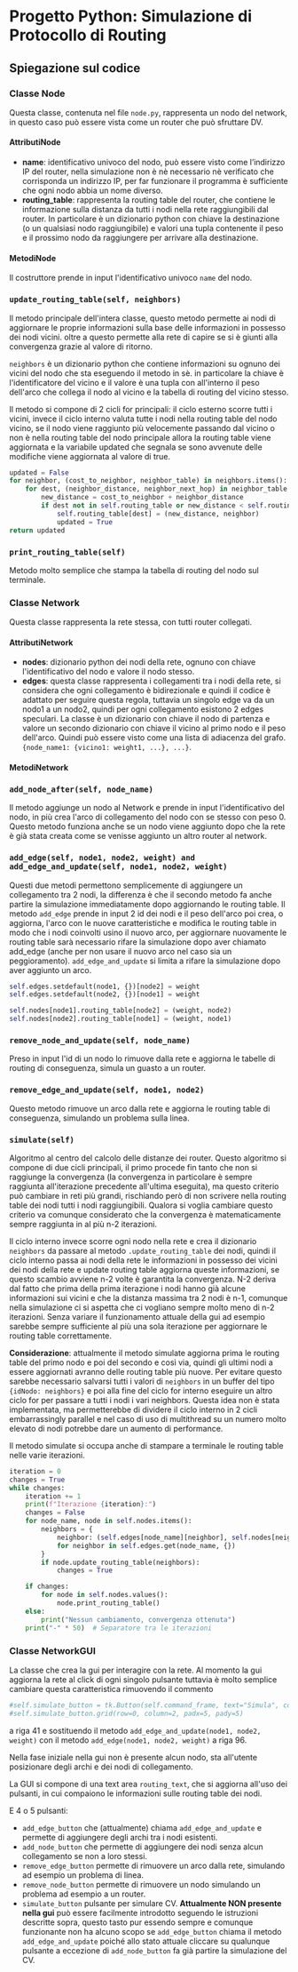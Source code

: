 # Progetto Python: Simulazione di Protocollo di Routing

## Spiegazione sul codice

### Classe Node

Questa classe, contenuta nel file `node.py`, rappresenta un nodo del network, in questo caso può essere vista come un router che può sfruttare DV.

#### AttributiNode

- **name**: identificativo univoco del nodo, può essere visto come l’indirizzo IP del router, nella simulazione non è nè necessario nè verificato che corrisponda un indirizzo IP, per far funzionare il programma è sufficiente che ogni nodo abbia un nome diverso.
- **routing_table**: rappresenta la routing table del router, che contiene le informazione sulla distanza da tutti i nodi nella rete raggiungibili dal router. In particolare è un dizionario python con chiave la destinazione (o un qualsiasi nodo raggiungibile) e valori una tupla contenente il peso e il prossimo nodo da raggiungere per arrivare alla destinazione.

#### MetodiNode

Il costruttore prende in input l'identificativo univoco `name` del nodo.

### `update_routing_table(self, neighbors)`

Il metodo principale dell'intera classe, questo metodo permette ai nodi di aggiornare le proprie informazioni sulla base delle informazioni in possesso dei nodi vicini. oltre a questo permette alla rete di capire se si è giunti alla convergenza grazie al valore di ritorno.

`neighbors` è un dizionario python che contiene informazioni su ognuno dei vicini del nodo che sta eseguendo il metodo in sè. in particolare la chiave è l'identificatore del vicino e il valore è una tupla con all'interno il peso dell'arco che collega il nodo al vicino e la tabella di routing del vicino stesso.

Il metodo si compone di 2 cicli for principali: il ciclo esterno scorre tutti i vicini, invece il ciclo interno valuta tutte i nodi nella routing table del nodo vicino, se il nodo viene raggiunto più velocemente passando dal vicino o non è nella routing table del nodo principale allora la routing table viene aggiornata e la variabile updated che segnala se sono avvenute delle modifiche viene aggiornata al valore di true.

```python
updated = False
for neighbor, (cost_to_neighbor, neighbor_table) in neighbors.items():
    for dest, (neighbor_distance, neighbor_next_hop) in neighbor_table.items():
        new_distance = cost_to_neighbor + neighbor_distance
        if dest not in self.routing_table or new_distance < self.routing_table[dest][0]:
            self.routing_table[dest] = (new_distance, neighbor)
            updated = True
return updated
```

### `print_routing_table(self)`

Metodo molto semplice che stampa la tabella di routing del nodo sul terminale.

### Classe Network

Questa classe rappresenta la rete stessa, con tutti router collegati.

#### AttributiNetwork

- **nodes**: dizionario python dei nodi della rete, ognuno con chiave l'identificativo del nodo e valore il nodo stesso.
- **edges**: questa classe rappresenta i collegamenti tra i nodi della rete, si considera che ogni collegamento è bidirezionale e quindi il codice è adattato per seguire questa regola, tuttavia un singolo edge va da un nodo1 a un nodo2, quindi per ogni collegamento esistono 2 edges speculari. La classe è un dizionario con chiave il nodo di partenza e valore un secondo dizionario con chiave il vicino al primo nodo e il peso dell'arco. Quindi può essere visto come una lista di adiacenza del grafo. `{node_name1: {vicino1: weight1, ...}, ...}`.

#### MetodiNetwork

### `add_node_after(self, node_name)`

Il metodo aggiunge un nodo al Network e prende in input l'identificativo del nodo, in più crea l'arco di collegamento del nodo con se stesso con peso 0. Questo metodo funziona anche se un nodo viene aggiunto dopo che la rete è già stata creata come se venisse aggiunto un altro router al network.

### `add_edge(self, node1, node2, weight) and add_edge_and_update(self, node1, node2, weight)`

Questi due metodi permettono semplicemente di aggiungere un collegamento tra 2 nodi, la differenza è che il secondo metodo fa anche partire la simulazione immediatamente dopo aggiornando le routing table. Il metodo `add_edge` prende in input 2 id dei nodi e il peso dell'arco poi crea, o aggiorna, l'arco con le nuove caratteristiche e modifica le routing table in modo che i nodi coinvolti usino il nuovo arco, per aggiornare nuovamente le routing table sarà necessario rifare la simulazione dopo aver chiamato add_edge (anche per non usare il nuovo arco nel caso sia un peggioramento). `add_edge_and_update` si limita a rifare la simulazione dopo aver aggiunto un arco.

```python
self.edges.setdefault(node1, {})[node2] = weight
self.edges.setdefault(node2, {})[node1] = weight

self.nodes[node1].routing_table[node2] = (weight, node2)
self.nodes[node2].routing_table[node1] = (weight, node1)
```

### `remove_node_and_update(self, node_name)`

Preso in input l'id di un nodo lo rimuove dalla rete e aggiorna le tabelle di routing di conseguenza, simula un guasto a un router.

### `remove_edge_and_update(self, node1, node2)`

Questo metodo rimuove un arco dalla rete e aggiorna le routing table di conseguenza, simulando un problema sulla linea.

### `simulate(self)`

Algoritmo al centro del calcolo delle distanze dei router. Questo algoritmo si compone di due cicli principali, il primo procede fin tanto che non si raggiunge la convergenza (la convergenza in particolare è sempre raggiunta all'iterazione precedente all'ultima eseguita), ma questo criterio può cambiare in reti più grandi, rischiando però di non scrivere nella routing table dei nodi tutti i nodi raggiungibili. Qualora si voglia cambiare questo criterio va comunque considerato che la convergenza è matematicamente sempre raggiunta in al più n-2 iterazioni.

Il ciclo interno invece scorre ogni nodo nella rete e crea il dizionario `neighbors` da passare al metodo `.update_routing_table` dei nodi, quindi il ciclo interno passa ai nodi della rete le informazioni in possesso dei vicini dei nodi della rete e update routing table aggiorna queste informazioni, se questo scambio avviene n-2 volte è garantita la convergenza. N-2 deriva dal fatto che prima della prima iterazione i nodi hanno già alcune informazioni sui vicini e che la distanza massima tra 2 nodi è n-1, comunque nella simulazione ci si aspetta che ci vogliano sempre molto meno di n-2 iterazioni. Senza variare il funzionamento attuale della gui ad esempio sarebbe sempre sufficiente al più una sola iterazione per aggiornare le routing table correttamente.

**Considerazione**: attualmente il metodo simulate aggiorna prima le routing table del primo nodo e poi del secondo e così via, quindi gli ultimi nodi a essere aggiornati avranno delle routing table più nuove. Per evitare questo sarebbe necessario salvarsi tutti i valori di `neighbors` in un buffer del tipo `{idNodo: neighbors}` e poi alla fine del ciclo for interno eseguire un altro ciclo for per passare a tutti i nodi i vari neighbors. Questa idea non è stata implementata, ma permetterebbe di dividere il ciclo interno in 2 cicli embarrassingly parallel e nel caso di uso di multithread su un numero molto elevato di nodi potrebbe dare un aumento di performance.

Il metodo simulate si occupa anche di stampare a terminale le routing table nelle varie iterazioni.

```python
iteration = 0
changes = True
while changes:
    iteration += 1
    print(f"Iterazione {iteration}:")
    changes = False
    for node_name, node in self.nodes.items():
        neighbors = {
            neighbor: (self.edges[node_name][neighbor], self.nodes[neighbor].routing_table)
            for neighbor in self.edges.get(node_name, {})
        }
        if node.update_routing_table(neighbors):
            changes = True

    if changes:
        for node in self.nodes.values():
            node.print_routing_table()
    else:
        print("Nessun cambiamento, convergenza ottenuta")
    print("-" * 50)  # Separatore tra le iterazioni
```

### Classe NetworkGUI

La classe che crea la gui per interagire con la rete. Al momento la gui aggiorna la rete al click di ogni singolo pulsante tuttavia è molto semplice cambiare questa caratteristica rimuovendo il commento

```python
#self.simulate_button = tk.Button(self.command_frame, text="Simula", command=self.simulate_network, bg=btn_color, fg=btn_fg_color, font=("Helvetica", 10, "bold"))
#self.simulate_button.grid(row=0, column=2, padx=5, pady=5)
```

a riga 41 e sostituendo il metodo `add_edge_and_update(node1, node2, weight)` con il metodo `add_edge(node1, node2, weight)` a riga 96.

Nella fase iniziale nella gui non è presente alcun nodo, sta all'utente posizionare degli archi e dei nodi di collegamento.

La GUI si compone di una text area `routing_text`, che si aggiorna all'uso dei pulsanti, in cui compaiono le informazioni sulle routing table dei nodi.

E 4 o 5 pulsanti:

- `add_edge_button` che (attualmente) chiama `add_edge_and_update` e permette di aggiungere degli archi tra i nodi esistenti.
- `add_node_button` che permette di aggiungere dei nodi senza alcun collegamento se non a loro stessi.
- `remove_edge_button` permette di rimuovere un arco dalla rete, simulando ad esempio un problema di linea.
- `remove_node_button` permette di rimuovere un nodo simulando un problema ad esempio a un router.
- `simulate_button` pulsante per simulare CV. **Attualmente NON presente nella gui** può essere facilmente introdotto seguendo le istruzioni descritte sopra, questo tasto pur essendo sempre e comunque funzionante non ha alcuno scopo se `add_edge_button` chiama il metodo `add_edge_and_update` poiché allo stato attuale cliccare su qualunque pulsante a eccezione di `add_node_button` fa già partire la simulazione del CV.
